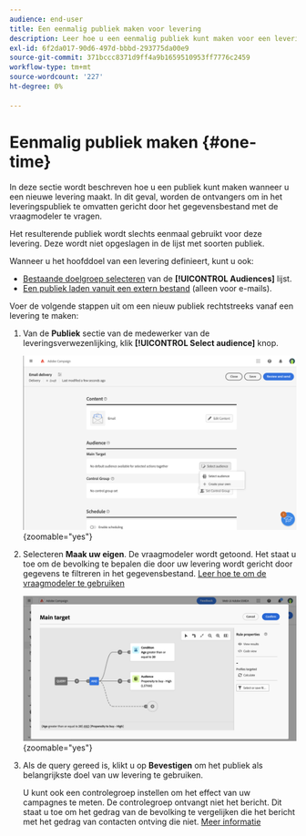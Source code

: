 ```yaml
---
audience: end-user
title: Een eenmalig publiek maken voor levering
description: Leer hoe u een eenmalig publiek kunt maken voor een levering.
exl-id: 6f2da017-90d6-497d-bbbd-293775da00e9
source-git-commit: 371bccc8371d9ff4a9b1659510953ff7776c2459
workflow-type: tm+mt
source-wordcount: '227'
ht-degree: 0%

---
```


# Eenmalig publiek maken {#one-time}

In deze sectie wordt beschreven hoe u een publiek kunt maken wanneer u een nieuwe levering maakt. In dit geval, worden de ontvangers om in het leveringspubliek te omvatten gericht door het gegevensbestand met de vraagmodeler te vragen.

Het resulterende publiek wordt slechts eenmaal gebruikt voor deze levering. Deze wordt niet opgeslagen in de lijst met soorten publiek.

Wanneer u het hoofddoel van een levering definieert, kunt u ook:

* [Bestaande doelgroep selecteren](add-audience.md) van de **[!UICONTROL Audiences]** lijst.
* [Een publiek laden vanuit een extern bestand](file-audience.md) (alleen voor e-mails).

Voer de volgende stappen uit om een nieuw publiek rechtstreeks vanaf een levering te maken:

1. Van de **Publiek** sectie van de medewerker van de leveringsverwezenlijking, klik **[!UICONTROL Select audience]** knop.

   ![](assets/segment-builder0.png){zoomable=&quot;yes&quot;}

1. Selecteren **Maak uw eigen**. De vraagmodeler wordt getoond. Het staat u toe om de bevolking te bepalen die door uw levering wordt gericht door gegevens te filtreren in het gegevensbestand. [Leer hoe te om de vraagmodeler te gebruiken](../query/query-modeler-overview.md)

   ![](assets/query-modeler.png){zoomable=&quot;yes&quot;}

1. Als de query gereed is, klikt u op **Bevestigen** om het publiek als belangrijkste doel van uw levering te gebruiken.

   U kunt ook een controlegroep instellen om het effect van uw campagnes te meten. De controlegroep ontvangt niet het bericht. Dit staat u toe om het gedrag van de bevolking te vergelijken die het bericht met het gedrag van contacten ontving die niet. [Meer informatie](control-group.md)
